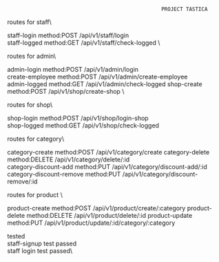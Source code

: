                                                       PROJECT TASTICA


 routes for staff\

 staff-login              method:POST         /api/v1/staff/login \
 staff-logged             method:GET          /api/v1/staff/check-logged \


 routes for admin\

 admin-login              method:POST         /api/v1/admin/login \
 create-employee          method:POST         /api/v1/admin/create-employee \
 admin-logged             method:GET          /api/v1/admin/check-logged
 shop-create              method:POST         /api/v1/shop/create-shop \

 routes for shop\

 shop-login               method:POST         /api/v1/shop/login-shop \
 shop-logged              method:GET          /api/v1/shop/check-logged 


 routes for category\

 category-create           method:POST          /api/v1/category/create
 category-delete           method:DELETE        /api/v1/category/delete/:id  
 category-discount-add     method:PUT           /api/v1/category/discount-add/:id 
 category-discount-remove  method:PUT           /api/v1/category/discount-remove/:id 
 
 routes for product \
 
 product-create            method:POST         /api/v1/product/create/:category
 product-delete            method:DELETE       /api/v1/product/delete/:id
 product-update            method:PUT          /api/v1/product/update/:id/category/:category

 tested \
 staff-signup test passed\
 staff login test passed\




